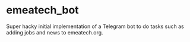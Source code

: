# emeatech_bot

Super hacky initial implementation of a Telegram bot to do tasks such as adding jobs and news to emeatech.org.
